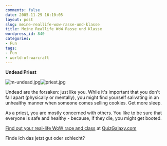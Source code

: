 ```yaml
---
comments: false
date: 2005-11-29 16:10:05
layout: post
slug: meine-reallife-wow-rasse-und-klasse
title: Meine Reallife WoW Rasse und Klasse
wordpress_id: 840
categories:
- Fun
tags:
- Fun
- world-of-warcraft
---
```








**Undead Priest**



  
![m-undead.jpg](http://www.quizgalaxy.com/result_images/wow/m-undead.jpg)![priest.jpg](http://www.quizgalaxy.com/result_images/wow/priest.jpg)  
  

Undead are the forsaken: just like you.  While it's important that you don't fall apart (physically or mentally), you might find yourself salivating in an unhealthy manner when someone comes selling cookies.  Get more sleep.  
  
As a priest, you are mostly concerned with others.  You like to be sure that everyone is safe and healthy - because, if they die, you might get booted.  
  




[Find out your real-life WoW race and class](http://www.quizgalaxy.com/quiz.php?id=56) at [QuizGalaxy.com](http://www.quizgalaxy.com)






  




Finde ich das jetzt gut oder schlecht?
